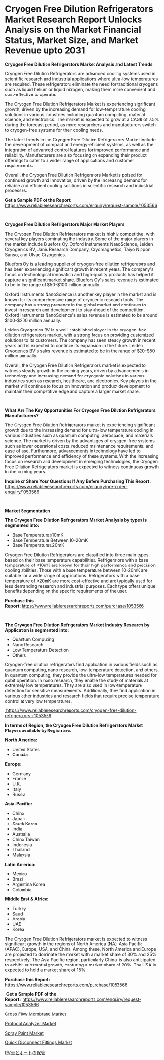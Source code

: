 <p><h1>Cryogen Free Dilution Refrigerators Market Research Report Unlocks Analysis on the Market Financial Status, Market Size, and Market Revenue upto 2031</h1></p><p><strong>Cryogen Free Dilution Refrigerators Market Analysis and Latest Trends</strong></p>
<p><p>Cryogen Free Dilution Refrigerators are advanced cooling systems used in scientific research and industrial applications where ultra-low temperatures are required. These refrigerators eliminate the need for traditional cryogens such as liquid helium or liquid nitrogen, making them more convenient and cost-effective to operate.</p><p>The Cryogen Free Dilution Refrigerators Market is experiencing significant growth, driven by the increasing demand for low-temperature cooling solutions in various industries including quantum computing, material science, and electronics. The market is expected to grow at a CAGR of 7.5% during the forecast period, as more researchers and manufacturers switch to cryogen-free systems for their cooling needs.</p><p>The latest trends in the Cryogen Free Dilution Refrigerators Market include the development of compact and energy-efficient systems, as well as the integration of advanced control features for improved performance and reliability. Manufacturers are also focusing on expanding their product offerings to cater to a wider range of applications and customer requirements.</p><p>Overall, the Cryogen Free Dilution Refrigerators Market is poised for continued growth and innovation, driven by the increasing demand for reliable and efficient cooling solutions in scientific research and industrial processes.</p></p>
<p><strong>Get a Sample PDF of the Report:&nbsp;</strong> <a href="https://www.reliableresearchreports.com/enquiry/request-sample/1053566">https://www.reliableresearchreports.com/enquiry/request-sample/1053566</a></p>
<p>&nbsp;</p>
<p><strong>Cryogen Free Dilution Refrigerators Major Market Players</strong></p>
<p><p>The Cryogen Free Dilution Refrigerators market is highly competitive, with several key players dominating the industry. Some of the major players in the market include Bluefors Oy, Oxford Instruments NanoScience, Leiden Cryogenics BV, Janis Research Company, Cryomagnetics, Taiyo Nippon Sanso, and Ulvac Cryogenics.</p><p>Bluefors Oy is a leading supplier of cryogen-free dilution refrigerators and has been experiencing significant growth in recent years. The company's focus on technological innovation and high-quality products has helped it capture a significant market share. Bluefors Oy's sales revenue is estimated to be in the range of $50-$100 million annually.</p><p>Oxford Instruments NanoScience is another key player in the market and is known for its comprehensive range of cryogenic research tools. The company has a strong presence in the global market and continues to invest in research and development to stay ahead of the competition. Oxford Instruments NanoScience's sales revenue is estimated to be around $100-$200 million annually.</p><p>Leiden Cryogenics BV is a well-established player in the cryogen-free dilution refrigerators market, with a strong focus on providing customized solutions to its customers. The company has seen steady growth in recent years and is expected to continue its expansion in the future. Leiden Cryogenics BV's sales revenue is estimated to be in the range of $20-$50 million annually.</p><p>Overall, the Cryogen Free Dilution Refrigerators market is expected to witness steady growth in the coming years, driven by advancements in technology and increasing demand for cryogenic solutions in various industries such as research, healthcare, and electronics. Key players in the market will continue to focus on innovation and product development to maintain their competitive edge and capture a larger market share.</p></p>
<p>&nbsp;</p>
<p><strong>What Are The Key Opportunities For Cryogen Free Dilution Refrigerators Manufacturers?</strong></p>
<p><p>The Cryogen Free Dilution Refrigerators market is experiencing significant growth due to the increasing demand for ultra-low temperature cooling in various industries such as quantum computing, aerospace, and materials science. The market is driven by the advantages of cryogen-free systems such as lower operational costs, reduced maintenance requirements, and ease of use. Furthermore, advancements in technology have led to improved performance and efficiency of these systems. With the increasing focus on research and development in emerging technologies, the Cryogen Free Dilution Refrigerators market is expected to witness continuous growth in the coming years.</p></p>
<p><strong>Inquire or Share Your Questions If Any Before Purchasing This Report:</strong> <a href="https://www.reliableresearchreports.com/enquiry/pre-order-enquiry/1053566">https://www.reliableresearchreports.com/enquiry/pre-order-enquiry/1053566</a></p>
<p>&nbsp;</p>
<p><strong>Market Segmentation</strong></p>
<p><strong>The Cryogen Free Dilution Refrigerators Market Analysis by types is segmented into:</strong></p>
<p><ul><li>Base Temperature≤10mK</li><li>Base Temperature Between 10-20mK</li><li>Base Temperature≥20mK</li></ul></p>
<p><p>Cryogen Free Dilution Refrigerators are classified into three main types based on their base temperature capabilities. Refrigerators with a base temperature of ≤10mK are known for their high performance and precision cooling abilities. Those with a base temperature between 10-20mK are suitable for a wide range of applications. Refrigerators with a base temperature of ≥20mK are more cost-effective and are typically used for less demanding research and industrial purposes. Each type offers unique benefits depending on the specific requirements of the user.</p></p>
<p><strong>Purchase this Report:&nbsp;</strong><a href="https://www.reliableresearchreports.com/purchase/1053566">https://www.reliableresearchreports.com/purchase/1053566</a></p>
<p>&nbsp;</p>
<p><strong>The Cryogen Free Dilution Refrigerators Market Industry Research by Application is segmented into:</strong></p>
<p><ul><li>Quantum Computing</li><li>Nano Research</li><li>Low Temperature Detection</li><li>Others</li></ul></p>
<p><p>Cryogen-free dilution refrigerators find application in various fields such as quantum computing, nano research, low-temperature detection, and others. In quantum computing, they provide the ultra-low temperatures needed for qubit operation. In nano research, they enable the study of materials at extremely low temperatures. They are also used in low-temperature detection for sensitive measurements. Additionally, they find application in various other industries and research fields that require precise temperature control at very low temperatures.</p></p>
<p><a href="https://www.reliableresearchreports.com/cryogen-free-dilution-refrigerators-r1053566">&nbsp;https://www.reliableresearchreports.com/cryogen-free-dilution-refrigerators-r1053566</a></p>
<p><strong>In terms of Region, the Cryogen Free Dilution Refrigerators Market Players available by Region are:</strong></p>
<p>
    <p> <strong> North America: </strong>
        <ul>
            <li>United States</li>
            <li>Canada</li>
        </ul>
        </p> 
    <p> <strong> Europe: </strong>
        <ul>
            <li>Germany</li>
            <li>France</li>
            <li>U.K.</li>
            <li>Italy</li>
            <li>Russia</li>
        </ul>
        </p> 
    <p> <strong> Asia-Pacific: </strong>
        <ul>
            <li>China</li>
            <li>Japan</li>
            <li>South Korea</li>
            <li>India</li>
            <li>Australia</li>
            <li>China Taiwan</li>
            <li>Indonesia</li>
            <li>Thailand</li>
            <li>Malaysia</li>
        </ul>
        </p> 
    <p> <strong> Latin America: </strong>
        <ul>
            <li>Mexico</li>
            <li>Brazil</li>
            <li>Argentina Korea</li>
            <li>Colombia</li>
        </ul>
        </p> 
    <p> <strong> Middle East & Africa: </strong>
        <ul>
            <li>Turkey</li>
            <li>Saudi</li>
            <li>Arabia</li>
            <li>UAE</li>
            <li>Korea</li>
        </ul>
    </p>
    </p>
<p><p>The Cryogen Free Dilution Refrigerators market is expected to witness significant growth in the regions of North America (NA), Asia Pacific (APAC), Europe, USA, and China. Among these, North America and Europe are projected to dominate the market with a market share of 30% and 25% respectively. The Asia Pacific region, particularly China, is also anticipated to exhibit substantial growth, capturing a market share of 20%. The USA is expected to hold a market share of 15%.</p></p>
<p><strong>Purchase this Report: </strong><a href="https://www.reliableresearchreports.com/purchase/1053566">https://www.reliableresearchreports.com/purchase/1053566</a></p>
<p>&nbsp;<strong>Get a Sample PDF of the Report:&nbsp;&nbsp;</strong><a href="https://www.reliableresearchreports.com/enquiry/request-sample/1053566">https://www.reliableresearchreports.com/enquiry/request-sample/1053566</a></p>
<p><strong></strong></p>
<p><p><a href="https://issuu.com/reportprime-2/docs/cross-flow-membrane-market-size-2030.pptx">Cross Flow Membrane Market</a></p><p><a href="https://github.com/wusalecollins540tpqoz/Market-Research-Report-List-2/blob/main/protocol-analyzer-market.md">Protocol Analyzer Market</a></p><p><a href="https://issuu.com/reportprime-2/docs/spray-paint-market-size-2030.pptx">Spray Paint Market</a></p><p><a href="https://github.com/pjcfca/Market-Research-Report-List-2/blob/main/quick-disconnect-fittings-market.md">Quick Disconnect Fittings Market</a></p><p><a href="https://medium.com/@spencerremin6/rv%E3%81%A8%E3%83%9C%E3%83%BC%E3%83%88%E3%81%AE%E5%8F%8E%E7%B4%8D%E5%B8%82%E5%A0%B4-%E5%B8%82%E5%A0%B4cagr-%E5%B8%82%E5%A0%B4%E3%83%88%E3%83%AC%E3%83%B3%E3%83%89-%E3%81%8A%E3%82%88%E3%81%B3%E6%88%90%E9%95%B7%E6%88%A6%E7%95%A5%E3%81%AB%E9%96%A2%E3%81%99%E3%82%8B%E6%B4%9E%E5%AF%9F-313ace3de3ee">RV車とボートの保管</a></p></p>